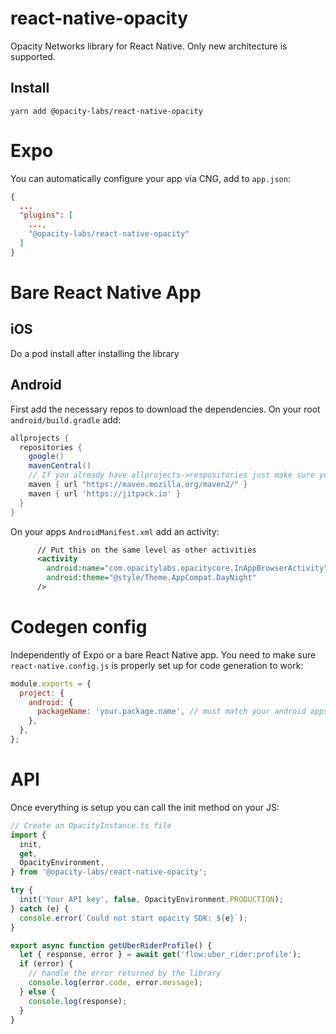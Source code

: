 # react-native-opacity

Opacity Networks library for React Native. Only new architecture is supported.

## Install

```
yarn add @opacity-labs/react-native-opacity
```

# Expo

You can automatically configure your app via CNG, add to `app.json`:

```json
{
  ...
  "plugins": [
    ...,
    "@opacity-labs/react-native-opacity"
  ]
}
```

# Bare React Native App

## iOS

Do a pod install after installing the library

## Android

First add the necessary repos to download the dependencies. On your root `android/build.gradle` add:

```groovy
allprojects {
  repositories {
    google()
    mavenCentral()
    // If you already have allprojects->respositories just make sure you have these two added
    maven { url "https://maven.mozilla.org/maven2/" }
    maven { url 'https://jitpack.io' }
  }
}
```

On your apps `AndroidManifest.xml` add an activity:

```xml
      // Put this on the same level as other activities
      <activity
        android:name="com.opacitylabs.opacitycore.InAppBrowserActivity"
        android:theme="@style/Theme.AppCompat.DayNight"
      />
```

# Codegen config

Independently of Expo or a bare React Native app. You need to make sure `react-native.config.js` is properly set up for code generation to work:

```js
module.exports = {
  project: {
    android: {
      packageName: 'your.package.name', // must match your android apps package name
    },
  },
};
```

# API

Once everything is setup you can call the init method on your JS:

```ts
// Create an OpacityInstance.ts file
import {
  init,
  get,
  OpacityEnvironment,
} from '@opacity-labs/react-native-opacity';

try {
  init('Your API key', false, OpacityEnvironment.PRODUCTION);
} catch (e) {
  console.error(`Could not start opacity SDK: ${e}`);
}

export async function getUberRiderProfile() {
  let { response, error } = await get('flow:uber_rider:profile');
  if (error) {
    // handle the error returned by the library
    console.log(error.code, error.message);
  } else {
    console.log(response);
  }
}
```
